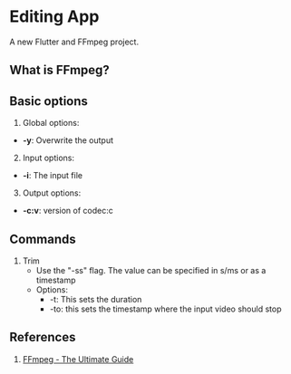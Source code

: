 # Editing App

A new Flutter and FFmpeg project.

## What is FFmpeg?

## Basic options
1. Global options:
- **-y**: Overwrite the output
2. Input options:
- **-i**: The input file
3. Output options:
- **-c:v**: version of codec:c

## Commands
1. Trim
    - Use the "-ss" flag. The value can be specified in s/ms or as a timestamp
    - Options:
        - -t: This sets the duration
        - -to: this sets the timestamp where the input video should stop


## References
1. [FFmpeg - The Ultimate Guide](https://img.ly/blog/ultimate-guide-to-ffmpeg/#editing-video)

